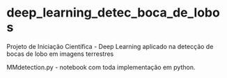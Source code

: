 # deep_learning_detec_boca_de_lobos
Projeto de Iniciação Científica - Deep Learning aplicado na detecção de bocas de lobo em imagens terrestres

MMdetection.py - notebook com toda implementação em python.
